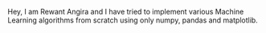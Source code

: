 Hey, I am Rewant Angira and I have tried to implement various Machine Learning algorithms from scratch using only numpy, pandas and matplotlib.
